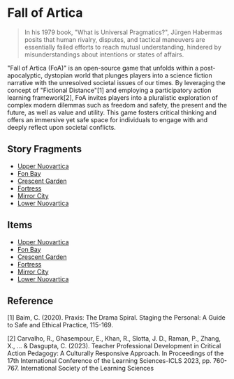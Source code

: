 # Fall of Artica

> In his 1979 book, "What is Universal Pragmatics?", Jürgen Habermas posits that human rivalry, disputes, and tactical maneuvers are essentially failed efforts to reach mutual understanding, hindered by misunderstandings about intentions or states of affairs.

"Fall of Artica (FoA)" is an open-source game that unfolds within a post-apocalyptic, dystopian world that plunges players into a science fiction narrative with the unresolved societal issues of our times. By leveraging the concept of "Fictional Distance"[1] and employing a participatory action learning framework[2], FoA invites players into a pluralistic exploration of complex modern dilemmas such as freedom and safety, the present and the future, as well as value and utility. This game fosters critical thinking and offers an immersive yet safe space for individuals to engage with and deeply reflect upon societal conflicts. 

## Story Fragments

- [Upper Nuovartica](https://github.com/FoA-game/UpperNuovartica/blob/main/EP1/stories.md)
- [Fon Bay](https://github.com/FoA-game/FonBay/blob/main/EP1/stories.md)
- [Crescent Garden](https://github.com/FoA-game/CrescentGarden/blob/main/EP1/stories.md)
- [Fortress](https://github.com/FoA-game/Fortress/blob/main/EP1/stories.md)
- [Mirror City](https://github.com/FoA-game/MirrorCity/blob/main/EP1/stories.md)
- [Lower Nuovartica](https://github.com/FoA-game/LowerNuovartica/blob/main/EP1/stories.md)

## Items

- [Upper Nuovartica](https://github.com/FoA-game/UpperNuovartica/blob/main/EP1/items.md)
- [Fon Bay](https://github.com/FoA-game/FonBay/blob/main/EP1/items.md)
- [Crescent Garden](https://github.com/FoA-game/CrescentGarden/blob/main/EP1/items.md)
- [Fortress](https://github.com/FoA-game/Fortress/blob/main/EP1/items.md)
- [Mirror City](https://github.com/FoA-game/MirrorCity/blob/main/EP1/items.md)
- [Lower Nuovartica](https://github.com/FoA-game/LowerNuovartica/blob/main/EP1/items.md)


## Reference

[1] Baim, C. (2020). Praxis: The Drama Spiral. Staging the Personal: A Guide to Safe and Ethical Practice, 115-169.

[2] Carvalho, R., Ghasempour, E., Khan, R., Slotta, J. D., Raman, P., Zhang, X., ... & Dasgupta, C. (2023). Teacher Professional Development in Critical Action Pedagogy: A Culturally Responsive Approach. In Proceedings of the 17th International Conference of the Learning Sciences-ICLS 2023, pp. 760-767. International Society of the Learning Sciences
